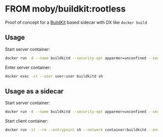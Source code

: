 # FROM moby/buildkit:rootless

Proof of concept for a [BuildKit](https://github.com/moby/buildkit) based sidecar with DX like `docker build`

## Usage

Start server container:

```bash
docker run -d --name buildkitd --security-opt apparmor=unconfined --security-opt seccomp=unconfined nicholasdille/buildkit:rootless
```

Enter server container:

```bash
docker exec -it --user user:user buildkitd sh
```

## Usage as a sidecar

Start server container:

```bash
docker run -d --name buildkitd --security-opt apparmor=unconfined --security-opt seccomp=unconfined nicholasdille/buildkit:rootless
```

Start client container:

```bash
docker run -it --rm --entrypoint sh --network container:buildkitd --env BUILDKIT_HOST=tcp://127.0.0.1:1248 nicholasdille/buildkit:rootless
```
